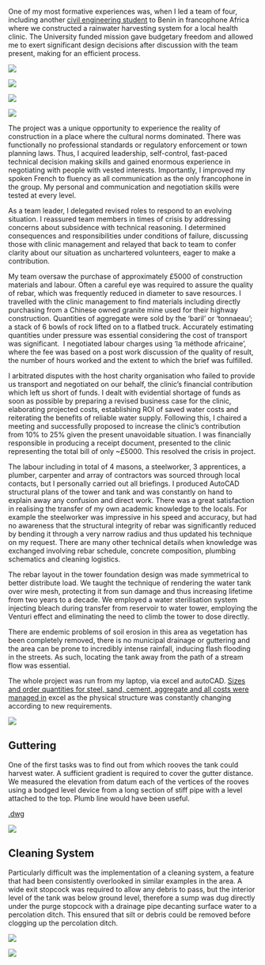 One of  my most formative experiences was, when I led a team of four, including another [civil engineering student](https://www.linkedin.com/in/oliver-rayner-a69753133/) to Benin in francophone Africa where we constructed a rainwater harvesting system for a local health clinic. The University funded mission gave budgetary freedom and allowed me to exert significant design decisions after discussion with the team present, making for an efficient process. 


![](/assets/IMG_20160820_172330.jpg)

![](/assets/IMG_20160820_180214.jpg)


![](/assets/IMG_20160803_131025.jpg)

![](/assets/DSC_0498.jpg)

The project was a unique opportunity to experience the reality of construction in a place where the cultural norms dominated. There was functionally no professional standards or regulatory enforcement or town planning laws. Thus, I acquired leadership, self-control, fast-paced technical decision making skills and gained enormous experience in negotiating with people with vested interests. Importantly, I improved my spoken French to fluency as all communication as the only francophone in the group. My personal and communication and negotiation skills were tested at every level.

As a team leader, I delegated revised roles to respond to an evolving situation. I reassured team members in times of crisis by addressing concerns about subsidence with technical reasoning. I determined consequences and responsibilities under conditions of failure, discussing those with clinic management and relayed that back to team to confer clarity about our situation as unchartered volunteers, eager to make a contribution.

My team oversaw the purchase of approximately £5000 of construction materials and labour. Often a careful eye was required to assure the quality of rebar, which was frequently reduced in diameter to save resources. I travelled with the clinic management to find materials including directly purchasing from a Chinese owned granite mine used for their highway construction. Quantities of aggregate were sold by the ‘baril’ or ‘tonnaeau’; a stack of 6 bowls of rock lifted on to a flatbed truck. Accurately estimating quantities under pressure was essential considering the cost of transport was significant.  I negotiated labour charges using ‘la méthode africaine’, where the fee was based on a post work discussion of the quality of result, the number of hours worked and the extent to which the brief was fulfilled.

I arbitrated disputes with the host charity organisation who failed to provide us transport and negotiated on our behalf, the clinic’s financial contribution which left us short of funds. I dealt with evidential shortage of funds as soon as possible by preparing a revised business case for the clinic, elaborating projected costs, establishing ROI of saved water costs and reiterating the benefits of reliable water supply. Following this, I chaired a meeting and successfully proposed to increase the clinic’s contribution from 10% to 25% given the present unavoidable situation. I was financially responsible in producing a receipt document, presented to the clinic representing the total bill of only ~£5000. This resolved the crisis in project. 

The labour including in total of 4 masons, a steelworker, 3 apprentices, a plumber, carpenter and array of contractors was sourced through local contacts, but I personally carried out all briefings. I produced AutoCAD structural plans of the tower and tank and was constantly on hand to explain away any confusion and direct work. There was a great satisfaction in realising the transfer of my own academic knowledge to the locals. For example the steelworker was impressive in his speed and accuracy, but had no awareness that the structural integrity of rebar was significantly reduced by bending it through a very narrow radius and thus updated his technique on my request. There are many other technical details when knowledge was exchanged involving rebar schedule, concrete composition, plumbing schematics and cleaning logistics.  

The rebar layout in the tower foundation design was made symmetrical to better distribute load. We taught the technique of rendering the water tank over wire mesh, protecting it from sun damage and thus increasing lifetime from two years to a decade. We employed a water sterilisation system injecting bleach during transfer from reservoir to water tower, employing the Venturi effect and eliminating the need to climb the tower to dose directly.

There are endemic problems of soil erosion in this area as vegetation has been completely removed, there is no municipal drainage or guttering and the area can be prone to incredibly intense rainfall, inducing flash flooding in the streets. As such, locating the tank away from the path of a stream flow was essential. 

The whole project was run from my laptop, via excel and autoCAD.  [Sizes and order quantities for steel, sand, cement, aggregate and all costs were managed in](/assets/Bill%20of%20Materials%20and%20Labour.xlsx) excel as the physical structure was constantly changing according to new requirements.

![](/assets/benin-elevation.jpg)

## Guttering

One of the first tasks was to find out from which rooves the tank could harvest water. A sufficient gradient is required to cover the gutter distance. We measured the elevation from datum each of the vertices of the rooves using a bodged level device from a long section of stiff pipe with a level attached to the top. Plumb line would have been useful.

[.dwg](/assets/Centre%20De%20Sante%20Plan.dwg)

![](/assets/benin-plan.jpg)

## Cleaning System

Particularly difficult was the implementation of a cleaning system, a feature that had been consistently overlooked in similar examples in the area. A wide exit stopcock was required to allow any debris to pass, but the interior level of the tank was below ground level, therefore a sump was dug directly under the purge stopcock with a drainage pipe decanting surface water to a percolation ditch. This ensured that silt or debris could be removed before clogging up the percolation ditch.

![](/assets/IMG_20160820_180331.jpg)

![](/assets/IMG_20160820_182253.jpg)